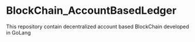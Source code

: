 # BlockChain_AccountBasedLedger
This repository contain decentralized account based BlockChain developed in GoLang
